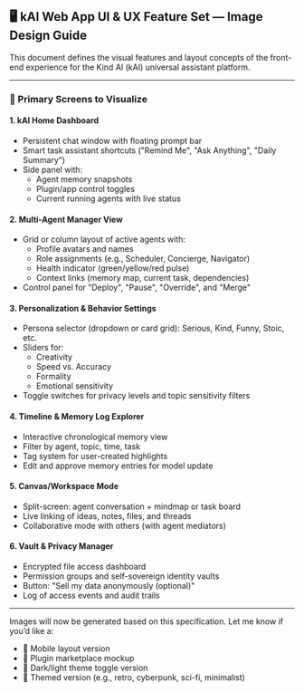 ## 🖥️ kAI Web App UI & UX Feature Set — Image Design Guide

This document defines the visual features and layout concepts of the front-end experience for the Kind AI (kAI) universal assistant platform.

---

### 🧭 Primary Screens to Visualize

#### 1. **kAI Home Dashboard**
- Persistent chat window with floating prompt bar
- Smart task assistant shortcuts ("Remind Me", "Ask Anything", "Daily Summary")
- Side panel with:
  - Agent memory snapshots
  - Plugin/app control toggles
  - Current running agents with live status

#### 2. **Multi-Agent Manager View**
- Grid or column layout of active agents with:
  - Profile avatars and names
  - Role assignments (e.g., Scheduler, Concierge, Navigator)
  - Health indicator (green/yellow/red pulse)
  - Context links (memory map, current task, dependencies)
- Control panel for "Deploy", "Pause", "Override", and "Merge"

#### 3. **Personalization & Behavior Settings**
- Persona selector (dropdown or card grid): Serious, Kind, Funny, Stoic, etc.
- Sliders for:
  - Creativity
  - Speed vs. Accuracy
  - Formality
  - Emotional sensitivity
- Toggle switches for privacy levels and topic sensitivity filters

#### 4. **Timeline & Memory Log Explorer**
- Interactive chronological memory view
- Filter by agent, topic, time, task
- Tag system for user-created highlights
- Edit and approve memory entries for model update

#### 5. **Canvas/Workspace Mode**
- Split-screen: agent conversation + mindmap or task board
- Live linking of ideas, notes, files, and threads
- Collaborative mode with others (with agent mediators)

#### 6. **Vault & Privacy Manager**
- Encrypted file access dashboard
- Permission groups and self-sovereign identity vaults
- Button: "Sell my data anonymously (optional)"
- Log of access events and audit trails

---

Images will now be generated based on this specification. Let me know if you’d like a:
- 📱 Mobile layout version
- 🧩 Plugin marketplace mockup
- 🧪 Dark/light theme toggle version
- 🎨 Themed version (e.g., retro, cyberpunk, sci-fi, minimalist)

